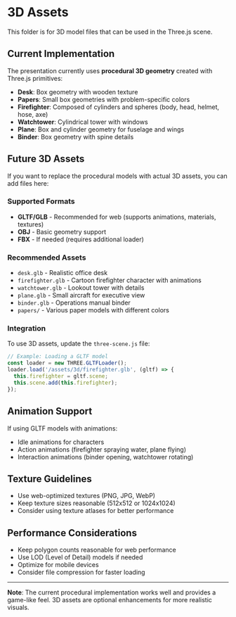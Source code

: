 # 3D Assets

This folder is for 3D model files that can be used in the Three.js scene.

## Current Implementation

The presentation currently uses **procedural 3D geometry** created with Three.js primitives:

- **Desk**: Box geometry with wooden texture
- **Papers**: Small box geometries with problem-specific colors
- **Firefighter**: Composed of cylinders and spheres (body, head, helmet, hose, axe)
- **Watchtower**: Cylindrical tower with windows
- **Plane**: Box and cylinder geometry for fuselage and wings
- **Binder**: Box geometry with spine details

## Future 3D Assets

If you want to replace the procedural models with actual 3D assets, you can add files here:

### Supported Formats
- **GLTF/GLB** - Recommended for web (supports animations, materials, textures)
- **OBJ** - Basic geometry support
- **FBX** - If needed (requires additional loader)

### Recommended Assets
- `desk.glb` - Realistic office desk
- `firefighter.glb` - Cartoon firefighter character with animations
- `watchtower.glb` - Lookout tower with details
- `plane.glb` - Small aircraft for executive view
- `binder.glb` - Operations manual binder
- `papers/` - Various paper models with different colors

### Integration

To use 3D assets, update the `three-scene.js` file:

```javascript
// Example: Loading a GLTF model
const loader = new THREE.GLTFLoader();
loader.load('/assets/3d/firefighter.glb', (gltf) => {
  this.firefighter = gltf.scene;
  this.scene.add(this.firefighter);
});
```

## Animation Support

If using GLTF models with animations:
- Idle animations for characters
- Action animations (firefighter spraying water, plane flying)
- Interaction animations (binder opening, watchtower rotating)

## Texture Guidelines

- Use web-optimized textures (PNG, JPG, WebP)
- Keep texture sizes reasonable (512x512 or 1024x1024)
- Consider using texture atlases for better performance

## Performance Considerations

- Keep polygon counts reasonable for web performance
- Use LOD (Level of Detail) models if needed
- Optimize for mobile devices
- Consider file compression for faster loading

---

**Note**: The current procedural implementation works well and provides a game-like feel. 3D assets are optional enhancements for more realistic visuals.